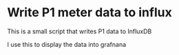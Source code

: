 # Write P1 meter data to influx

This is a small script that writes P1 data to InfluxDB

I use this to display the data into grafnana


